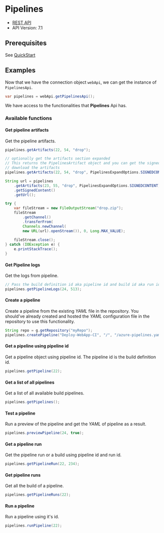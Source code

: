 # Pipelines

- [REST API](https://docs.microsoft.com/en-us/rest/api/azure/devops/pipelines/?view=azure-devops-rest-6.1)
- API Version: 7.1

## Prerequisites

See [QuickStart](quickstart.md)

## Examples

Now that we have the connection object `webApi`, we can get the instance of `PipelinesApi`.

```java
var pipelines = webApi.getPipelinesApi();
```

We have access to the functionalities that **Pipelines** Api has.

### Available functions

#### Get pipeline artifacts

Get the pipeline artifacts.

```java
pipelines.getArtifacts(22, 54, "drop");

// optionally get the artifacts section expanded
// This returns the PipelinesArtifact object and you can get the signed content URL from where you can
// download the artifacts
pipelines.getArtifacts(22, 54, "drop", PipelinesExpandOptions.SIGNEDCONTENT);

String url = pipelines
    .getArtifacts(23, 55, "drop", PipelinesExpandOptions.SIGNEDCONTENT)
    .getSignedContent()
    .getUrl();

try {
    var fileStream = new FileOutputStream("drop.zip");
    fileStream
        .getChannel()
        .transferFrom(
        Channels.newChannel(
        new URL(url).openStream()), 0, Long.MAX_VALUE);
    
    fileStream.close();
} catch (IOException e) {
    e.printStackTrace();
}
```

#### Get Pipeline logs

Get the logs from pipeline.

```java
// Pass the build definition id aka pipeline id and build id aka run id.
pipelines.getPipelineLogs(24, 513);
```

#### Create a pipeline

Create a pipeline from the existing *YAML* file in the repository. You should've already created and hosted the *YAML* configuration file in the repository to use
this functionality.

```java
String repo = g.getRepository("myRepo");
pipelines.createPipeline("Deploy-WebApp-CI", "/", "/azure-pipelines.yaml", repo.getId(), repo.getName());
```

#### Get a pipeline using pipeline id

Get a pipeline object using pipeline id. The pipeline id is the build definition id.

```java
pipelines.getPipeline(22);
```

#### Get a list of all pipelines

Get a list of all available build pipelines.

```java
pipelines.getPipelines();
```

#### Test a pipeline

Run a preview of the pipeline and get the *YAML* of pipeline as a result.

```java
pipelines.previewPipeline(24, true);
```

#### Get a pipeline run

Get the pipeline run or a build using pipeline id and run id.

```java
pipelines.getPipelineRun(22, 234);
```

#### Get pipeline runs

Get all the build of a pipeline.

```java
pipelines.getPipelineRuns(22);
```

#### Run a pipeline

Run a pipeline using it's id.

```java
pipelines.runPipeline(22);
```